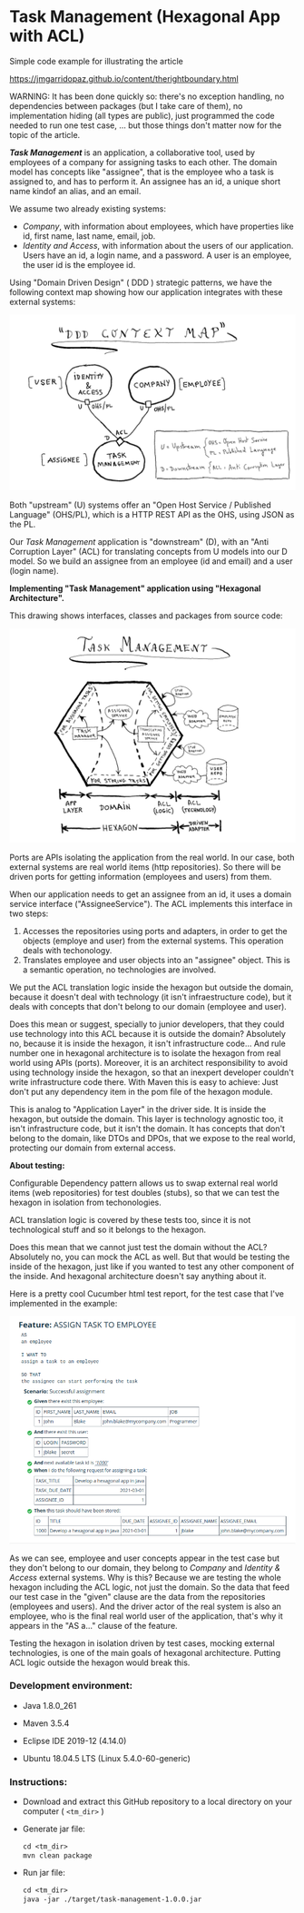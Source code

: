# Task Management (Hexagonal App with ACL)

Simple code example for illustrating the article

https://jmgarridopaz.github.io/content/therightboundary.html

WARNING: It has been done quickly so: there's no exception handling, no dependencies between packages (but I take care of them), no implementation hiding (all types are public), just programmed the code needed to run one test case, ... but those things don't matter now for the topic of the article.

___Task Management___ is an application, a collaborative tool, used by employees of a company for assigning tasks to each other. The domain model has concepts like "assignee", that is the employee who a task is assigned to, and has to perform it. An assignee has an id, a unique short name kindof an alias, and an email.

We assume two already existing systems:

- _Company_, with information about employees, which have properties like id, first name, last name, email, job.
- _Identity and Access_, with information about the users of our application. Users have an id, a login name, and a password. A user is an employee, the user id is the employee id.

Using "Domain Driven Design" ( DDD ) strategic patterns, we have the following context map showing how our application integrates with these external systems:

![Context Map](context-map.png)

Both "upstream" (U) systems offer an "Open Host Service / Published Language" (OHS/PL), which is a HTTP REST API as the OHS, using JSON as the PL.

Our _Task Management_ application is "downstream" (D), with an "Anti Corruption Layer" (ACL) for translating concepts from U models into our D model. So we build an assignee from an employee (id and email) and a user (login name).

__Implementing "Task Management" application using "Hexagonal Architecture".__

This drawing shows interfaces, classes and packages from source code:

![Task Management](task-management.png)

Ports are APIs isolating the application from the real world. In our case, both external systems are real world items (http repositories). So there will be driven ports for getting information (employees and users) from them.

When our application needs to get an assignee from an id, it uses a domain service interface ("AssigneeService"). The ACL implements this interface in two steps:

1. Accesses the repositories using ports and adapters, in order to get the objects (employe and user) from the external systems. This operation deals with techonology.
2. Translates employee and user objects into an "assignee" object. This is a semantic operation, no technologies are involved.

We put the ACL translation logic inside the hexagon but outside the domain, because it doesn't deal with technology (it isn't infraestructure code), but it deals with concepts that don't belong to our domain (employee and user).

Does this mean or suggest, specially to junior developers, that they could use technology into this ACL because it is outside the domain? Absolutely no, because it is inside the hexagon, it isn't infrastructure code... And rule number one in hexagonal architecture is to isolate the hexagon from real world using APIs (ports). Moreover, it is an architect responsibility to avoid using technology inside the hexagon, so that an inexpert developer couldn't write infrastructure code there. With Maven this is easy to achieve: Just don't put any dependency item in the pom file of the hexagon module.

This is analog to "Application Layer" in the driver side. It is inside the hexagon, but outside the domain. This layer is technology agnostic too, it isn't infrastructure code, but it isn't the domain. It has concepts that don't belong to the domain, like DTOs and DPOs, that we expose to the real world, protecting our domain from external access.

__About testing:__

Configurable Dependency pattern allows us to swap external real world items (web repositories) for test doubles (stubs), so that we can test the hexagon in isolation from techonologies.

ACL translation logic is covered by these tests too, since it is not technological stuff and so it belongs to the hexagon.

Does this mean that we cannot just test the domain without the ACL? Absolutely no, you can mock the ACL as well. But that would be testing the inside of the hexagon, just like if you wanted to test any other component of the inside. And hexagonal architecture doesn't say anything about it.

Here is a pretty cool Cucumber html test report, for the test case that I've implemented in the example:

![Task Management](test-report.png)

As we can see, employee and user concepts appear in the test case but they don't belong to our domain, they belong to _Company_ and _Identity & Access_ external systems. Why is this? Because we are testing the whole hexagon including the ACL logic, not just the domain. So the data that feed our test case in the "given" clause are the data from the repositories (employees and users). And the driver actor of the real system is also an employee, who is the final real world user of the application, that's why it appears in the "AS a..." clause of the feature.

Testing the hexagon in isolation driven by test cases, mocking external technologies, is one of the main goals of hexagonal architecture. Putting ACL logic outside the hexagon would break this.

### Development environment:

- Java 1.8.0_261

- Maven 3.5.4

- Eclipse IDE 2019-12 (4.14.0)

- Ubuntu 18.04.5 LTS (Linux 5.4.0-60-generic)

### Instructions:

- Download and extract this GitHub repository to a local directory on your computer ( `<tm_dir>` )

- Generate jar file:

  ~~~
  cd <tm_dir>
  mvn clean package
  ~~~

- Run jar file:

  ~~~
  cd <tm_dir>
  java -jar ./target/task-management-1.0.0.jar
  ~~~
